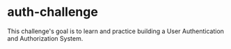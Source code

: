 # auth-challenge
 This challenge's goal is to learn and practice building a User Authentication and Authorization System.
